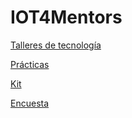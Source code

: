 # IOT4Mentors


[Talleres de tecnología](https://github.com/guadalinfo/SmartCities_Domotica)

[Prácticas](./practicas.md)

[Kit](./kit.md)

[Encuesta](./encuesta.md)
